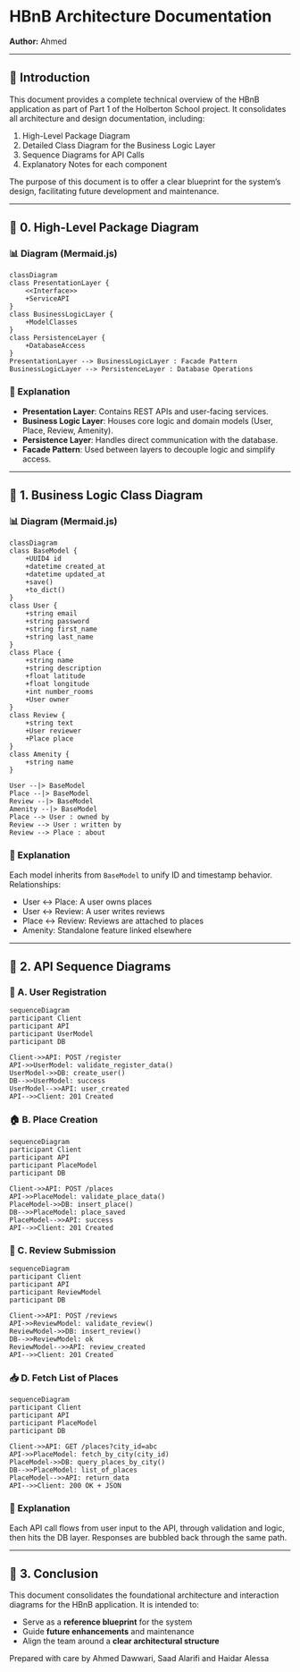 # HBnB Architecture Documentation

**Author:** Ahmed

---

## 📘 Introduction

This document provides a complete technical overview of the HBnB application as part of Part 1 of the Holberton School project. It consolidates all architecture and design documentation, including:

1. High-Level Package Diagram
2. Detailed Class Diagram for the Business Logic Layer
3. Sequence Diagrams for API Calls
4. Explanatory Notes for each component

The purpose of this document is to offer a clear blueprint for the system’s design, facilitating future development and maintenance.

---

## 🧱 0. High-Level Package Diagram

### 📊 Diagram (Mermaid.js)

```mermaid
classDiagram
class PresentationLayer {
    <<Interface>>
    +ServiceAPI
}
class BusinessLogicLayer {
    +ModelClasses
}
class PersistenceLayer {
    +DatabaseAccess
}
PresentationLayer --> BusinessLogicLayer : Facade Pattern
BusinessLogicLayer --> PersistenceLayer : Database Operations
```

### 🧾 Explanation

* **Presentation Layer**: Contains REST APIs and user-facing services.
* **Business Logic Layer**: Houses core logic and domain models (User, Place, Review, Amenity).
* **Persistence Layer**: Handles direct communication with the database.
* **Facade Pattern**: Used between layers to decouple logic and simplify access.

---

## 🧩 1. Business Logic Class Diagram

### 📊 Diagram (Mermaid.js)

```mermaid
classDiagram
class BaseModel {
    +UUID4 id
    +datetime created_at
    +datetime updated_at
    +save()
    +to_dict()
}
class User {
    +string email
    +string password
    +string first_name
    +string last_name
}
class Place {
    +string name
    +string description
    +float latitude
    +float longitude
    +int number_rooms
    +User owner
}
class Review {
    +string text
    +User reviewer
    +Place place
}
class Amenity {
    +string name
}

User --|> BaseModel
Place --|> BaseModel
Review --|> BaseModel
Amenity --|> BaseModel
Place --> User : owned by
Review --> User : written by
Review --> Place : about
```

### 🧾 Explanation

Each model inherits from `BaseModel` to unify ID and timestamp behavior. Relationships:

* User ↔ Place: A user owns places
* User ↔ Review: A user writes reviews
* Place ↔ Review: Reviews are attached to places
* Amenity: Standalone feature linked elsewhere

---

## 🔁 2. API Sequence Diagrams

### 🔐 A. User Registration

```mermaid
sequenceDiagram
participant Client
participant API
participant UserModel
participant DB

Client->>API: POST /register
API->>UserModel: validate_register_data()
UserModel->>DB: create_user()
DB-->>UserModel: success
UserModel-->>API: user_created
API-->>Client: 201 Created
```

### 🏠 B. Place Creation

```mermaid
sequenceDiagram
participant Client
participant API
participant PlaceModel
participant DB

Client->>API: POST /places
API->>PlaceModel: validate_place_data()
PlaceModel->>DB: insert_place()
DB-->>PlaceModel: place_saved
PlaceModel-->>API: success
API-->>Client: 201 Created
```

### 📝 C. Review Submission

```mermaid
sequenceDiagram
participant Client
participant API
participant ReviewModel
participant DB

Client->>API: POST /reviews
API->>ReviewModel: validate_review()
ReviewModel->>DB: insert_review()
DB-->>ReviewModel: ok
ReviewModel-->>API: review_created
API-->>Client: 201 Created
```

### 📥 D. Fetch List of Places

```mermaid
sequenceDiagram
participant Client
participant API
participant PlaceModel
participant DB

Client->>API: GET /places?city_id=abc
API->>PlaceModel: fetch_by_city(city_id)
PlaceModel->>DB: query_places_by_city()
DB-->>PlaceModel: list_of_places
PlaceModel-->>API: return_data
API-->>Client: 200 OK + JSON
```

### 🧾 Explanation

Each API call flows from user input to the API, through validation and logic, then hits the DB layer. Responses are bubbled back through the same path.

---

## 📄 3. Conclusion

This document consolidates the foundational architecture and interaction diagrams for the HBnB application. It is intended to:

* Serve as a **reference blueprint** for the system
* Guide **future enhancements** and maintenance
* Align the team around a **clear architectural structure**

Prepared with care by Ahmed Dawwari, Saad Alarifi and Haidar Alessa

